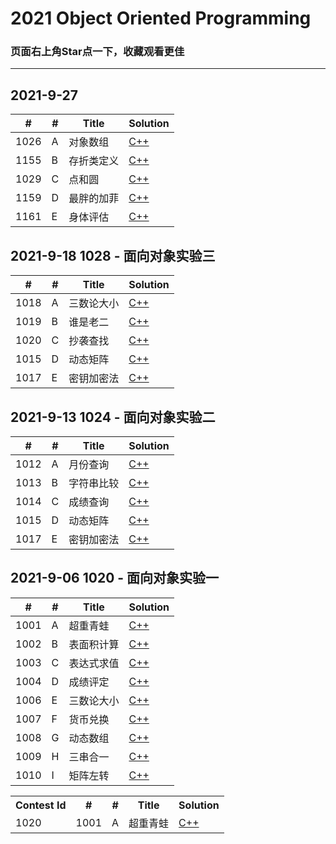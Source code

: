 # 2021 Object Oriented Programming

### 页面右上角Star点一下，收藏观看更佳

---

## 2021-9-27
| #    | # | Title                | Solution                  |
| ---- | - | -------------------- | ------------------------- |
| 1026 | A | 对象数组 | [C++](./1026%20-%20对象数组.cpp) |
| 1155 | B | 存折类定义 | [C++](./1155%20-%20存折类定义.cpp) |
| 1029 | C | 点和圆 | [C++](./1029%20-%20点和圆.cpp) |
| 1159 | D | 最胖的加菲 | [C++](./1159%20-%20最胖的加菲.cpp) |
| 1161 | E | 身体评估 | [C++](./1161%20-%20身体评估.cpp) |

## 2021-9-18 1028 - 面向对象实验三
| #    | # | Title                | Solution                  |
| ---- | - | -------------------- | ------------------------- |
| 1018 | A | 三数论大小 | [C++](./1018%20-%20三数论大小.cpp) |
| 1019 | B | 谁是老二 | [C++](./1019%20-%20谁是老二.cpp) |
| 1020 | C | 抄袭查找 | [C++](./1020%20-%20抄袭查找.cpp) |
| 1015 | D | 动态矩阵 | [C++](./1015%20-%20动态矩阵.cpp) |
| 1017 | E | 密钥加密法 | [C++](./1017%20-%20密钥加密法.cpp) |

## 2021-9-13 1024 - 面向对象实验二
| #    | # | Title                | Solution                  |
| ---- | - | -------------------- | ------------------------- |
| 1012 | A | 月份查询 | [C++](./1012%20-%20月份查询.cpp) |
| 1013 | B | 字符串比较 | [C++](./1013%20-%20字符串比较.cpp) |
| 1014 | C | 成绩查询 | [C++](./1014%20-%20成绩查询.cpp) |
| 1015 | D | 动态矩阵 | [C++](./1015%20-%20动态矩阵.cpp) |
| 1017 | E | 密钥加密法 | [C++](./1017%20-%20密钥加密法.cpp) |

## 2021-9-06 1020 - 面向对象实验一
| #    | # | Title                | Solution                  |
| ---- | - | -------------------- | ------------------------- |
| 1001 | A | 超重青蛙 | [C++](./1001%20-%20超重青蛙.cpp) |
| 1002 | B | 表面积计算 | [C++](./1002%20-%20表面积计算.cpp) |
| 1003 | C | 表达式求值 | [C++](./1003%20-%20表达式求值.cpp) |
| 1004 | D | 成绩评定 | [C++](./1004%20-%20成绩评定.cpp) |
| 1006 | E | 三数论大小 | [C++](./1006%20-%20三数论大小.cpp) |
| 1007 | F | 货币兑换 | [C++](./1007%20-%20货币兑换.cpp) |
| 1008 | G | 动态数组 | [C++](./1008%20-%20动态数组.cpp) |
| 1009 | H | 三串合一 | [C++](./1009%20-%20三串合一.cpp) |
| 1010 | I | 矩阵左转 | [C++](./1010%20-%20矩阵左转.cpp) |


<table>
    <tr>
        <th>Contest Id</th>
        <th>#</th>
        <th>#</th>
        <th>Title</th>
        <th>Solution</th>
    </tr>
    <tr>
        <td>1020</td>
        <td>1001</td>
        <td>A</td>
        <td>超重青蛙</td>
        <td><a href="./1001%20-%20超重青蛙.cpp">C++</a></td>
    </tr>
</table>